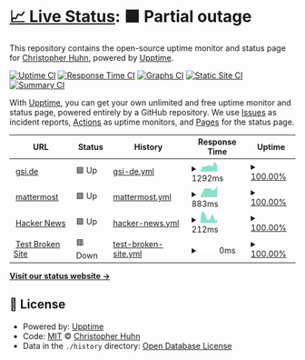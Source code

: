 # [📈 Live Status](https://chuhn.github.io/it-status): <!--live status--> **🟧 Partial outage**

This repository contains the open-source uptime monitor and status page for [Christopher Huhn](http://hpc.gsi.de/), powered by [Upptime](https://github.com/upptime/upptime).

[![Uptime CI](https://github.com/chuhn/it-status/workflows/Uptime%20CI/badge.svg)](https://github.com/chuhn/it-status/actions?query=workflow%3A%22Uptime+CI%22)
[![Response Time CI](https://github.com/chuhn/it-status/workflows/Response%20Time%20CI/badge.svg)](https://github.com/chuhn/it-status/actions?query=workflow%3A%22Response+Time+CI%22)
[![Graphs CI](https://github.com/chuhn/it-status/workflows/Graphs%20CI/badge.svg)](https://github.com/chuhn/it-status/actions?query=workflow%3A%22Graphs+CI%22)
[![Static Site CI](https://github.com/chuhn/it-status/workflows/Static%20Site%20CI/badge.svg)](https://github.com/chuhn/it-status/actions?query=workflow%3A%22Static+Site+CI%22)
[![Summary CI](https://github.com/chuhn/it-status/workflows/Summary%20CI/badge.svg)](https://github.com/chuhn/it-status/actions?query=workflow%3A%22Summary+CI%22)

With [Upptime](https://upptime.js.org), you can get your own unlimited and free uptime monitor and status page, powered entirely by a GitHub repository. We use [Issues](https://github.com/chuhn/it-status/issues) as incident reports, [Actions](https://github.com/chuhn/it-status/actions) as uptime monitors, and [Pages](https://chuhn.github.io/it-status) for the status page.

<!--start: status pages-->
<!-- This summary is generated by Upptime (https://github.com/upptime/upptime) -->
<!-- Do not edit this manually, your changes will be overwritten -->
<!-- prettier-ignore -->
| URL | Status | History | Response Time | Uptime |
| --- | ------ | ------- | ------------- | ------ |
| <img alt="" src="https://icons.duckduckgo.com/ip3/www.gsi.de.ico" height="13"> [gsi.de](https://www.gsi.de) | 🟩 Up | [gsi-de.yml](https://github.com/chuhn/it-status/commits/HEAD/history/gsi-de.yml) | <details><summary><img alt="Response time graph" src="./graphs/gsi-de/response-time-week.png" height="20"> 1292ms</summary><br><a href="https://chuhn.github.io/it-status/history/gsi-de"><img alt="Response time 1168" src="https://img.shields.io/endpoint?url=https%3A%2F%2Fraw.githubusercontent.com%2Fchuhn%2Fit-status%2FHEAD%2Fapi%2Fgsi-de%2Fresponse-time.json"></a><br><a href="https://chuhn.github.io/it-status/history/gsi-de"><img alt="24-hour response time 859" src="https://img.shields.io/endpoint?url=https%3A%2F%2Fraw.githubusercontent.com%2Fchuhn%2Fit-status%2FHEAD%2Fapi%2Fgsi-de%2Fresponse-time-day.json"></a><br><a href="https://chuhn.github.io/it-status/history/gsi-de"><img alt="7-day response time 1292" src="https://img.shields.io/endpoint?url=https%3A%2F%2Fraw.githubusercontent.com%2Fchuhn%2Fit-status%2FHEAD%2Fapi%2Fgsi-de%2Fresponse-time-week.json"></a><br><a href="https://chuhn.github.io/it-status/history/gsi-de"><img alt="30-day response time 1243" src="https://img.shields.io/endpoint?url=https%3A%2F%2Fraw.githubusercontent.com%2Fchuhn%2Fit-status%2FHEAD%2Fapi%2Fgsi-de%2Fresponse-time-month.json"></a><br><a href="https://chuhn.github.io/it-status/history/gsi-de"><img alt="1-year response time 1163" src="https://img.shields.io/endpoint?url=https%3A%2F%2Fraw.githubusercontent.com%2Fchuhn%2Fit-status%2FHEAD%2Fapi%2Fgsi-de%2Fresponse-time-year.json"></a></details> | <details><summary><a href="https://chuhn.github.io/it-status/history/gsi-de">100.00%</a></summary><a href="https://chuhn.github.io/it-status/history/gsi-de"><img alt="All-time uptime 95.91%" src="https://img.shields.io/endpoint?url=https%3A%2F%2Fraw.githubusercontent.com%2Fchuhn%2Fit-status%2FHEAD%2Fapi%2Fgsi-de%2Fuptime.json"></a><br><a href="https://chuhn.github.io/it-status/history/gsi-de"><img alt="24-hour uptime 100.00%" src="https://img.shields.io/endpoint?url=https%3A%2F%2Fraw.githubusercontent.com%2Fchuhn%2Fit-status%2FHEAD%2Fapi%2Fgsi-de%2Fuptime-day.json"></a><br><a href="https://chuhn.github.io/it-status/history/gsi-de"><img alt="7-day uptime 100.00%" src="https://img.shields.io/endpoint?url=https%3A%2F%2Fraw.githubusercontent.com%2Fchuhn%2Fit-status%2FHEAD%2Fapi%2Fgsi-de%2Fuptime-week.json"></a><br><a href="https://chuhn.github.io/it-status/history/gsi-de"><img alt="30-day uptime 100.00%" src="https://img.shields.io/endpoint?url=https%3A%2F%2Fraw.githubusercontent.com%2Fchuhn%2Fit-status%2FHEAD%2Fapi%2Fgsi-de%2Fuptime-month.json"></a><br><a href="https://chuhn.github.io/it-status/history/gsi-de"><img alt="1-year uptime 90.11%" src="https://img.shields.io/endpoint?url=https%3A%2F%2Fraw.githubusercontent.com%2Fchuhn%2Fit-status%2FHEAD%2Fapi%2Fgsi-de%2Fuptime-year.json"></a></details>
| <img alt="" src="https://icons.duckduckgo.com/ip3/mattermost.gsi.de.ico" height="13"> [mattermost](https://mattermost.gsi.de) | 🟩 Up | [mattermost.yml](https://github.com/chuhn/it-status/commits/HEAD/history/mattermost.yml) | <details><summary><img alt="Response time graph" src="./graphs/mattermost/response-time-week.png" height="20"> 883ms</summary><br><a href="https://chuhn.github.io/it-status/history/mattermost"><img alt="Response time 933" src="https://img.shields.io/endpoint?url=https%3A%2F%2Fraw.githubusercontent.com%2Fchuhn%2Fit-status%2FHEAD%2Fapi%2Fmattermost%2Fresponse-time.json"></a><br><a href="https://chuhn.github.io/it-status/history/mattermost"><img alt="24-hour response time 784" src="https://img.shields.io/endpoint?url=https%3A%2F%2Fraw.githubusercontent.com%2Fchuhn%2Fit-status%2FHEAD%2Fapi%2Fmattermost%2Fresponse-time-day.json"></a><br><a href="https://chuhn.github.io/it-status/history/mattermost"><img alt="7-day response time 883" src="https://img.shields.io/endpoint?url=https%3A%2F%2Fraw.githubusercontent.com%2Fchuhn%2Fit-status%2FHEAD%2Fapi%2Fmattermost%2Fresponse-time-week.json"></a><br><a href="https://chuhn.github.io/it-status/history/mattermost"><img alt="30-day response time 931" src="https://img.shields.io/endpoint?url=https%3A%2F%2Fraw.githubusercontent.com%2Fchuhn%2Fit-status%2FHEAD%2Fapi%2Fmattermost%2Fresponse-time-month.json"></a><br><a href="https://chuhn.github.io/it-status/history/mattermost"><img alt="1-year response time 927" src="https://img.shields.io/endpoint?url=https%3A%2F%2Fraw.githubusercontent.com%2Fchuhn%2Fit-status%2FHEAD%2Fapi%2Fmattermost%2Fresponse-time-year.json"></a></details> | <details><summary><a href="https://chuhn.github.io/it-status/history/mattermost">100.00%</a></summary><a href="https://chuhn.github.io/it-status/history/mattermost"><img alt="All-time uptime 99.93%" src="https://img.shields.io/endpoint?url=https%3A%2F%2Fraw.githubusercontent.com%2Fchuhn%2Fit-status%2FHEAD%2Fapi%2Fmattermost%2Fuptime.json"></a><br><a href="https://chuhn.github.io/it-status/history/mattermost"><img alt="24-hour uptime 100.00%" src="https://img.shields.io/endpoint?url=https%3A%2F%2Fraw.githubusercontent.com%2Fchuhn%2Fit-status%2FHEAD%2Fapi%2Fmattermost%2Fuptime-day.json"></a><br><a href="https://chuhn.github.io/it-status/history/mattermost"><img alt="7-day uptime 100.00%" src="https://img.shields.io/endpoint?url=https%3A%2F%2Fraw.githubusercontent.com%2Fchuhn%2Fit-status%2FHEAD%2Fapi%2Fmattermost%2Fuptime-week.json"></a><br><a href="https://chuhn.github.io/it-status/history/mattermost"><img alt="30-day uptime 100.00%" src="https://img.shields.io/endpoint?url=https%3A%2F%2Fraw.githubusercontent.com%2Fchuhn%2Fit-status%2FHEAD%2Fapi%2Fmattermost%2Fuptime-month.json"></a><br><a href="https://chuhn.github.io/it-status/history/mattermost"><img alt="1-year uptime 99.88%" src="https://img.shields.io/endpoint?url=https%3A%2F%2Fraw.githubusercontent.com%2Fchuhn%2Fit-status%2FHEAD%2Fapi%2Fmattermost%2Fuptime-year.json"></a></details>
| <img alt="" src="https://icons.duckduckgo.com/ip3/news.ycombinator.com.ico" height="13"> [Hacker News](https://news.ycombinator.com) | 🟩 Up | [hacker-news.yml](https://github.com/chuhn/it-status/commits/HEAD/history/hacker-news.yml) | <details><summary><img alt="Response time graph" src="./graphs/hacker-news/response-time-week.png" height="20"> 212ms</summary><br><a href="https://chuhn.github.io/it-status/history/hacker-news"><img alt="Response time 303" src="https://img.shields.io/endpoint?url=https%3A%2F%2Fraw.githubusercontent.com%2Fchuhn%2Fit-status%2FHEAD%2Fapi%2Fhacker-news%2Fresponse-time.json"></a><br><a href="https://chuhn.github.io/it-status/history/hacker-news"><img alt="24-hour response time 385" src="https://img.shields.io/endpoint?url=https%3A%2F%2Fraw.githubusercontent.com%2Fchuhn%2Fit-status%2FHEAD%2Fapi%2Fhacker-news%2Fresponse-time-day.json"></a><br><a href="https://chuhn.github.io/it-status/history/hacker-news"><img alt="7-day response time 212" src="https://img.shields.io/endpoint?url=https%3A%2F%2Fraw.githubusercontent.com%2Fchuhn%2Fit-status%2FHEAD%2Fapi%2Fhacker-news%2Fresponse-time-week.json"></a><br><a href="https://chuhn.github.io/it-status/history/hacker-news"><img alt="30-day response time 267" src="https://img.shields.io/endpoint?url=https%3A%2F%2Fraw.githubusercontent.com%2Fchuhn%2Fit-status%2FHEAD%2Fapi%2Fhacker-news%2Fresponse-time-month.json"></a><br><a href="https://chuhn.github.io/it-status/history/hacker-news"><img alt="1-year response time 307" src="https://img.shields.io/endpoint?url=https%3A%2F%2Fraw.githubusercontent.com%2Fchuhn%2Fit-status%2FHEAD%2Fapi%2Fhacker-news%2Fresponse-time-year.json"></a></details> | <details><summary><a href="https://chuhn.github.io/it-status/history/hacker-news">100.00%</a></summary><a href="https://chuhn.github.io/it-status/history/hacker-news"><img alt="All-time uptime 99.94%" src="https://img.shields.io/endpoint?url=https%3A%2F%2Fraw.githubusercontent.com%2Fchuhn%2Fit-status%2FHEAD%2Fapi%2Fhacker-news%2Fuptime.json"></a><br><a href="https://chuhn.github.io/it-status/history/hacker-news"><img alt="24-hour uptime 100.00%" src="https://img.shields.io/endpoint?url=https%3A%2F%2Fraw.githubusercontent.com%2Fchuhn%2Fit-status%2FHEAD%2Fapi%2Fhacker-news%2Fuptime-day.json"></a><br><a href="https://chuhn.github.io/it-status/history/hacker-news"><img alt="7-day uptime 100.00%" src="https://img.shields.io/endpoint?url=https%3A%2F%2Fraw.githubusercontent.com%2Fchuhn%2Fit-status%2FHEAD%2Fapi%2Fhacker-news%2Fuptime-week.json"></a><br><a href="https://chuhn.github.io/it-status/history/hacker-news"><img alt="30-day uptime 99.95%" src="https://img.shields.io/endpoint?url=https%3A%2F%2Fraw.githubusercontent.com%2Fchuhn%2Fit-status%2FHEAD%2Fapi%2Fhacker-news%2Fuptime-month.json"></a><br><a href="https://chuhn.github.io/it-status/history/hacker-news"><img alt="1-year uptime 99.95%" src="https://img.shields.io/endpoint?url=https%3A%2F%2Fraw.githubusercontent.com%2Fchuhn%2Fit-status%2FHEAD%2Fapi%2Fhacker-news%2Fuptime-year.json"></a></details>
| <img alt="" src="https://icons.duckduckgo.com/ip3/thissitedoesnotexist.koj.co.ico" height="13"> [Test Broken Site](https://thissitedoesnotexist.koj.co) | 🟥 Down | [test-broken-site.yml](https://github.com/chuhn/it-status/commits/HEAD/history/test-broken-site.yml) | <details><summary><img alt="Response time graph" src="./graphs/test-broken-site/response-time-week.png" height="20"> 0ms</summary><br><a href="https://chuhn.github.io/it-status/history/test-broken-site"><img alt="Response time 0" src="https://img.shields.io/endpoint?url=https%3A%2F%2Fraw.githubusercontent.com%2Fchuhn%2Fit-status%2FHEAD%2Fapi%2Ftest-broken-site%2Fresponse-time.json"></a><br><a href="https://chuhn.github.io/it-status/history/test-broken-site"><img alt="24-hour response time 0" src="https://img.shields.io/endpoint?url=https%3A%2F%2Fraw.githubusercontent.com%2Fchuhn%2Fit-status%2FHEAD%2Fapi%2Ftest-broken-site%2Fresponse-time-day.json"></a><br><a href="https://chuhn.github.io/it-status/history/test-broken-site"><img alt="7-day response time 0" src="https://img.shields.io/endpoint?url=https%3A%2F%2Fraw.githubusercontent.com%2Fchuhn%2Fit-status%2FHEAD%2Fapi%2Ftest-broken-site%2Fresponse-time-week.json"></a><br><a href="https://chuhn.github.io/it-status/history/test-broken-site"><img alt="30-day response time 0" src="https://img.shields.io/endpoint?url=https%3A%2F%2Fraw.githubusercontent.com%2Fchuhn%2Fit-status%2FHEAD%2Fapi%2Ftest-broken-site%2Fresponse-time-month.json"></a><br><a href="https://chuhn.github.io/it-status/history/test-broken-site"><img alt="1-year response time 0" src="https://img.shields.io/endpoint?url=https%3A%2F%2Fraw.githubusercontent.com%2Fchuhn%2Fit-status%2FHEAD%2Fapi%2Ftest-broken-site%2Fresponse-time-year.json"></a></details> | <details><summary><a href="https://chuhn.github.io/it-status/history/test-broken-site">100.00%</a></summary><a href="https://chuhn.github.io/it-status/history/test-broken-site"><img alt="All-time uptime 100.00%" src="https://img.shields.io/endpoint?url=https%3A%2F%2Fraw.githubusercontent.com%2Fchuhn%2Fit-status%2FHEAD%2Fapi%2Ftest-broken-site%2Fuptime.json"></a><br><a href="https://chuhn.github.io/it-status/history/test-broken-site"><img alt="24-hour uptime 100.00%" src="https://img.shields.io/endpoint?url=https%3A%2F%2Fraw.githubusercontent.com%2Fchuhn%2Fit-status%2FHEAD%2Fapi%2Ftest-broken-site%2Fuptime-day.json"></a><br><a href="https://chuhn.github.io/it-status/history/test-broken-site"><img alt="7-day uptime 100.00%" src="https://img.shields.io/endpoint?url=https%3A%2F%2Fraw.githubusercontent.com%2Fchuhn%2Fit-status%2FHEAD%2Fapi%2Ftest-broken-site%2Fuptime-week.json"></a><br><a href="https://chuhn.github.io/it-status/history/test-broken-site"><img alt="30-day uptime 100.00%" src="https://img.shields.io/endpoint?url=https%3A%2F%2Fraw.githubusercontent.com%2Fchuhn%2Fit-status%2FHEAD%2Fapi%2Ftest-broken-site%2Fuptime-month.json"></a><br><a href="https://chuhn.github.io/it-status/history/test-broken-site"><img alt="1-year uptime 100.00%" src="https://img.shields.io/endpoint?url=https%3A%2F%2Fraw.githubusercontent.com%2Fchuhn%2Fit-status%2FHEAD%2Fapi%2Ftest-broken-site%2Fuptime-year.json"></a></details>

<!--end: status pages-->

[**Visit our status website →**](https://chuhn.github.io/it-status)

## 📄 License

- Powered by: [Upptime](https://github.com/upptime/upptime)
- Code: [MIT](./LICENSE) © [Christopher Huhn](http://hpc.gsi.de/)
- Data in the `./history` directory: [Open Database License](https://opendatacommons.org/licenses/odbl/1-0/)
